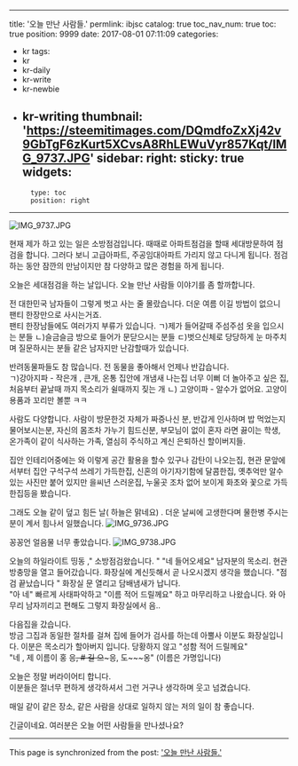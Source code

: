 
---
title: '오늘 만난 사람들.'
permlink: ibjsc
catalog: true
toc_nav_num: true
toc: true
position: 9999
date: 2017-08-01 07:11:09
categories:
- kr
tags:
- kr
- kr-daily
- kr-write
- kr-newbie
- kr-writing
thumbnail: 'https://steemitimages.com/DQmdfoZxXj42v9GbTgF6zKurt5XCvsA8RhLEWuVyr857Kqt/IMG_9737.JPG'
sidebar:
    right:
        sticky: true
widgets:
    -
        type: toc
        position: right
---


![IMG_9737.JPG](https://steemitimages.com/DQmdfoZxXj42v9GbTgF6zKurt5XCvsA8RhLEWuVyr857Kqt/IMG_9737.JPG)

현재 제가 하고 있는 일은 소방점검입니다.  때때로 아파트점검을 할때 세대방문하여 점검을 합니다. 
그러다 보니 고급아파트, 주공임대아파트 가리지 않고 다니게 됩니다. 점검하는 동안 잠깐의 만남이지만 참 다양하고 많은 경험을 하게 됩니다.  

오늘은 세대점검을 하는 날입니다.  오늘 만난 사람들 이야기를 좀 할까합니다.  

전 대한민국 남자들이 그렇게 벗고 사는 줄 몰랐습니다.  더운 여름 이길 방법이 없으니 팬티 한장만으로 사시는거죠.  
팬티 한장남들에도 여러가지 부류가 있습니다. 
ㄱ)제가 들어갈때 주섬주섬 옷을 입으시는 분들
ㄴ)슬금슬금 방으로 들어가 문닫으시는 분들
ㄷ)벗으신체로 당당하게 눈 마주치며 질문하시는 분들
같은 남자지만 난감할때가 있습니다.  

반려동물파들도 참 많습니다.  전 동물을 좋아해서 언제나 반갑습니다.  
ㄱ)강아지파 - 작은개 , 큰개, 온통 집안에 개냄새 나는집
너무 이뻐 더 놀아주고 싶은 집, 처음부터 끝날때 까지 목소리가 쉴때까지 짖는 개
ㄴ) 고양이파 - 알수가 없어요. 고양이 용품과 꼬리만 볼뿐 ㅋㅋ 

사람도 다양합니다. 사람이 방문한것 자체가 짜증나신 분, 반갑게 인사하며 밥 먹었는지 물어보시는분, 자신의 몸조차 가누기 힘드신분, 부모님이 없이 혼자 라면 끓이는 학생, 온가족이 같이 식사하는 가족, 열심히 주식하고 계신 은퇴하신 할이버지들.

집안 인테리어중에는 와 이렇게 공간 활용을 할수 있구나 감탄이 나오는집, 현관 문앞에서부터 집안 구석구석 쓰레기 가득한집, 신혼의 아기자기함에 달콤한집, 옛추억만 알수 있는 사진만 붙어 있지만 을씨년 스러운집, 누울곳 조차 없어 보이게 화초와 꽃으로 가득한집등을 봤습니다.  

그래도 오늘 같이 덮고 힘든 날( 하늘은 맑네요) . 더운 날씨에 고생한다며 물한병 주시는 분이 계서 힘나서 일했습니다. 
![IMG_9736.JPG](https://steemitimages.com/DQmaRwLTdGt6dJzhD7ynT2fwwtKio1asjdFfUv51ZNEo1HT/IMG_9736.JPG)
 

꽁꽁언 얼음물 너무 좋았습니다. 
![IMG_9738.JPG](https://steemitimages.com/DQmSpnt6i9U6srEiijzBuUA6jFvYWPDeebf1Y4KvSAp7fm2/IMG_9738.JPG)

오늘의 하일라이트 
띵동 ," 소방점검왔습니다. "
"네 들어오세요" 남자분의 목소리. 
현관 방충망을 열고 들어갔습니다. 
화장실에 계신듯해서  곧 나오시겠지 생각을 했습니다. 
"점검 끝났습니다 " 
화장실 문 열리고 담배냄새가 납니다.  
"아 네"
빠르게 사태파악하고 "이름 적어 드릴께요" 하고 마무리하고 나왔습니다. 
와 아무리 남자끼리고 편해도 그렇지 화장실에서 음..

다음집을 갔습니다.  
방금 그집과 동일한 절차를 걸쳐 집에 들어가 검사를 하는데 
아뿔사 이분도 화장실입니다.  이분은 목소리가 할아버지 입니다. 
당황하지 않고 "성함 적어 드릴께요"  
"네 , 제 이름이 홍 응~~, # 길 으~~~응, 도~~~옹" (이름은 가명입니다)

오늘은 정말 버라이어티 합니다.  
이분들은 절너무 편하게 생각하셔서 그런 거구나 생각하며 웃고 넘겼습니다. 

매일 같이 같은 장소, 같은 사람을 상대로 일하지 않는 저의 일이 참 좋습니다.  

긴글이네요.  여러분은 오늘 어떤 사람들을 만나셨나요?

- - -

This page is synchronized from the post: ['오늘 만난 사람들.'](https://steemit.com/@kingbit/ibjsc)
